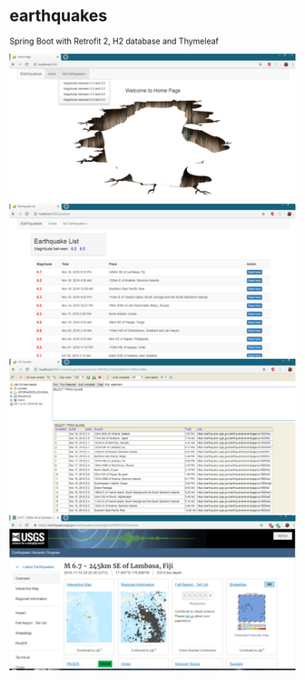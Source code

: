 # earthquakes
Spring Boot with Retrofit 2, H2 database and Thymeleaf

![](images/home.png)
![](images/list.png)
![](images/h2.png)
![](images/usgs.png)
